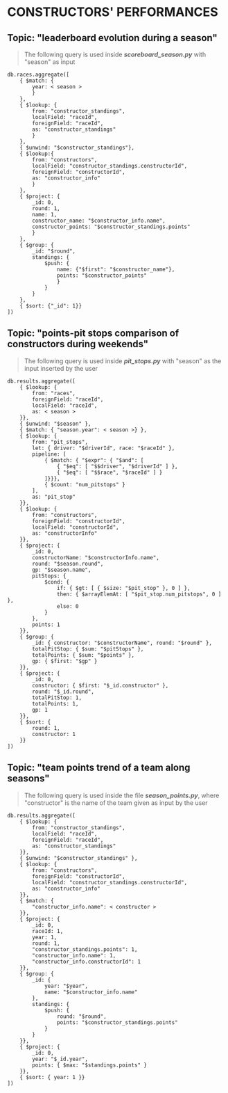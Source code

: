 # CONSTRUCTORS' PERFORMANCES

## Topic: "leaderboard evolution during a season"
> The following query is used inside ***scoreboard_season.py*** with "season" as input

    db.races.aggregate([
        { $match: {
            year: < season >
            }
        },
        { $lookup: {
            from: "constructor_standings",
            localField: "raceId",
            foreignField: "raceId",
            as: "constructor_standings"
            }
        },
        { $unwind: "$constructor_standings"},
        { $lookup:{
            from: "constructors",
            localField: "constructor_standings.constructorId",
            foreignField: "constructorId",
            as: "constructor_info"    
            }
        },
        { $project: {
            _id: 0,
            round: 1,
            name: 1,
            constructor_name: "$constructor_info.name",
            constructor_points: "$constructor_standings.points"
            }
        },
        { $group: {
            _id: "$round",
            standings: {
                $push: {
                    name: {"$first": "$constructor_name"},
                    points: "$constructor_points"
                    }
                }
            }
        }, 
        { $sort: {"_id": 1}}
    ])


## Topic: "points-pit stops comparison of constructors during weekends"
>  The following query is used inside ***pit_stops.py*** with "season" as the input inserted by the user

    db.results.aggregate([
        { $lookup: {
            from: "races", 
            foreignField: "raceId", 
            localField: "raceId", 
            as: < season >
        }},
        { $unwind: "$season" },
        { $match: { "season.year": < season >} },
        { $lookup: {
            from: "pit_stops",
            let: { driver: "$driverId", race: "$raceId" },
            pipeline: [
                { $match: { "$expr": { "$and": [
                    { "$eq": [ "$$driver", "$driverId" ] },
                    { "$eq": [ "$$race", "$raceId" ] }
                ]}}},
                { $count: "num_pitstops" }
            ],
            as: "pit_stop"
        }},
        { $lookup: {
            from: "constructors", 
            foreignField: "constructorId", 
            localField: "constructorId", 
            as: "constructorInfo"
        }},
        { $project: {
            _id: 0,
            constructorName: "$constructorInfo.name",
            round: "$season.round",
            gp: "$season.name",
            pitStops: { 
                $cond: { 
                    if: { $gt: [ { $size: "$pit_stop" }, 0 ] },
                    then: { $arrayElemAt: [ "$pit_stop.num_pitstops", 0 ] },
                    else: 0
                }
            },
            points: 1
        }},
        { $group: {
            _id: { constructor: "$constructorName", round: "$round" },
            totalPitStop: { $sum: "$pitStops" },
            totalPoints: { $sum: "$points" },
            gp: { $first: "$gp" }
        }},
        { $project: {
            _id: 0,
            constructor: { $first: "$_id.constructor" },
            round: "$_id.round",
            totalPitStop: 1,
            totalPoints: 1,
            gp: 1
        }},
        { $sort: {
            round: 1,
            constructor: 1
        }}
    ])

## Topic: "team points trend of a team along seasons"
> The following query is used inside the file ***season_points.py***, where "constructor" is the name of the team given as input by the user

    db.results.aggregate([
        { $lookup: {
            from: "constructor_standings",
            localField: "raceId",
            foreignField: "raceId",
            as: "constructor_standings"
        }},
        { $unwind: "$constructor_standings" },
        { $lookup: {
            from: "constructors",
            foreignField: "constructorId",
            localField: "constructor_standings.constructorId",
            as: "constructor_info"
        }},
        { $match: {
            "constructor_info.name": < constructor >
        }},
        { $project: {
            _id: 0,
            raceId: 1,
            year: 1,
            round: 1,
            "constructor_standings.points": 1,
            "constructor_info.name": 1,
            "constructor_info.constructorId": 1
        }},
        { $group: {
            _id: {
                year: "$year",
                name: "$constructor_info.name"
            },
            standings: {
                $push: {
                    round: "$round",
                    points: "$constructor_standings.points"
                }
            }
        }},
        { $project: {
            _id: 0,
            year: "$_id.year",
            points: { $max: "$standings.points" }
        }},
        { $sort: { year: 1 }}
    ])
